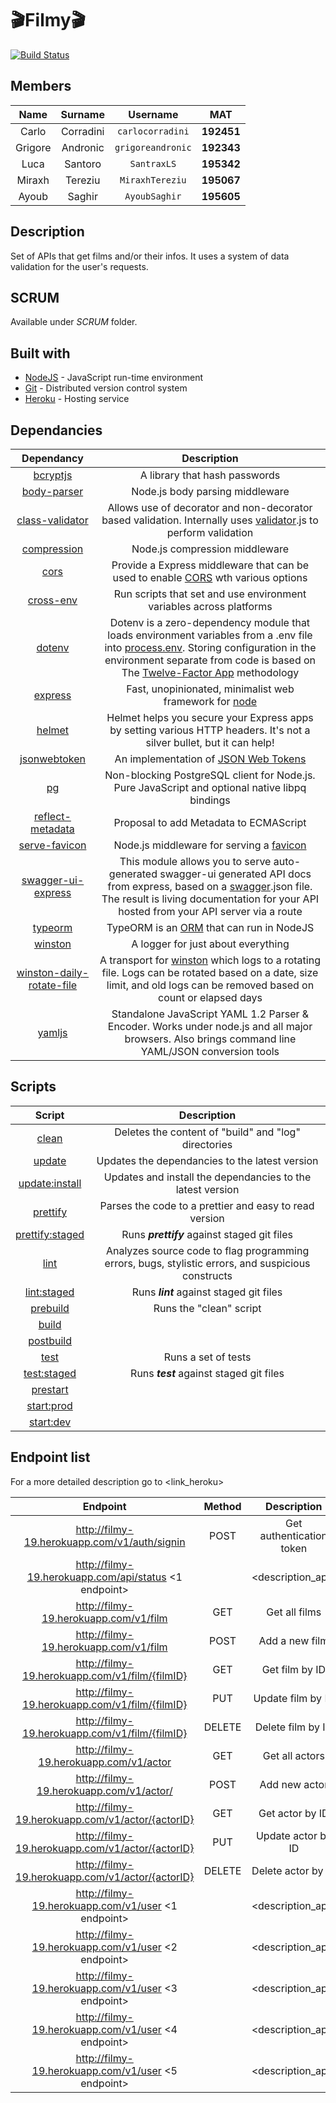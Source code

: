# :clapper:Filmy:clapper:

[![Build Status](https://github.com/carlocorradini/filmy/workflows/build/badge.svg)](https://github.com/carlocorradini/filmy/actions)

## Members

|  Name   |  Surname  |     Username      |    MAT     |
| :-----: | :-------: | :---------------: | :--------: |
|  Carlo  | Corradini | `carlocorradini`  | **192451** |
| Grigore | Andronic  | `grigoreandronic` | **192343** |
|  Luca   |  Santoro  |    `SantraxLS`    | **195342** |
| Miraxh  |  Tereziu  |  `MiraxhTereziu`  | **195067** |
|  Ayoub  |  Saghir   |   `AyoubSaghir`   | **195605** |

## Description

Set of APIs that get films and/or their infos. It uses a system of data validation for the user's requests.

## SCRUM

Available under _SCRUM_ folder.

## Built with

- [NodeJS](https://nodejs.org/it/) - JavaScript run-time environment
- [Git](https://git-scm.com) - Distributed version control system
- [Heroku](https://www.heroku.com/) - Hosting service

## Dependancies

|                                      Dependancy                                      |                                                                                                                                                      Description                                                                                                                                                       |
| :----------------------------------------------------------------------------------: | :--------------------------------------------------------------------------------------------------------------------------------------------------------------------------------------------------------------------------------------------------------------------------------------------------------------------: |
|                  [bcryptjs](https://www.npmjs.com/package/bcryptjs)                  |                                                                                                                                             A library that hash passwords                                                                                                                                              |
|               [body-parser](https://www.npmjs.com/package/body-parser)               |                                                                                                                                            Node.js body parsing middleware                                                                                                                                             |
|           [class-validator](https://www.npmjs.com/package/class-validator)           |                                                                               Allows use of decorator and non-decorator based validation. Internally uses [validator](https://www.npmjs.com/package/validator).js to perform validation                                                                                |
|               [compression](https://www.npmjs.com/package/compression)               |                                                                                                                                             Node.js compression middleware                                                                                                                                             |
|                      [cors](https://www.npmjs.com/package/cors)                      |                                                                                    Provide a Express middleware that can be used to enable [CORS](https://en.wikipedia.org/wiki/Cross-origin_resource_sharing) wth various options                                                                                     |
|                 [cross-env](https://www.npmjs.com/package/cross-env)                 |                                                                                                                          Run scripts that set and use environment variables across platforms                                                                                                                           |
|                    [dotenv](https://www.npmjs.com/package/dotenv)                    | Dotenv is a zero-dependency module that loads environment variables from a .env file into [process.env](https://nodejs.org/docs/latest/api/process.html#process_process_env). Storing configuration in the environment separate from code is based on The [Twelve-Factor App](https://12factor.net/config) methodology |
|                   [express](https://www.npmjs.com/package/express)                   |                                                                                                                    Fast, unopinionated, minimalist web framework for [node](https://nodejs.org/en/)                                                                                                                    |
|                    [helmet](https://www.npmjs.com/package/helmet)                    |                                                                                                 Helmet helps you secure your Express apps by setting various HTTP headers. It's not a silver bullet, but it can help!                                                                                                  |
|              [jsonwebtoken](https://www.npmjs.com/package/jsonwebtoken)              |                                                                                                                      An implementation of [JSON Web Tokens](https://tools.ietf.org/html/rfc7519)                                                                                                                       |
|                        [pg](https://www.npmjs.com/package/pg)                        |                                                                                                             Non-blocking PostgreSQL client for Node.js. Pure JavaScript and optional native libpq bindings                                                                                                             |
|          [reflect-metadata](https://www.npmjs.com/package/reflect-metadata)          |                                                                                                                                         Proposal to add Metadata to ECMAScript                                                                                                                                         |
|             [serve-favicon](https://www.npmjs.com/package/serve-favicon)             |                                                                                                                   Node.js middleware for serving a [favicon](https://en.wikipedia.org/wiki/Favicon)                                                                                                                    |
|        [swagger-ui-express](https://www.npmjs.com/package/swagger-ui-express)        |                                This module allows you to serve auto-generated swagger-ui generated API docs from express, based on a [swagger](https://swagger.io/tools/swagger-ui/).json file. The result is living documentation for your API hosted from your API server via a route                                |
|                   [typeorm](https://www.npmjs.com/package/typeorm)                   |                                                                                                          TypeORM is an [ORM](https://en.wikipedia.org/wiki/Object-relational_mapping) that can run in NodeJS                                                                                                           |
|                   [winston](https://www.npmjs.com/package/winston)                   |                                                                                                                                           A logger for just about everything                                                                                                                                           |
| [winston-daily-rotate-file](https://www.npmjs.com/package/winston-daily-rotate-file) |                                                      A transport for [winston](https://www.npmjs.com/package/winston) which logs to a rotating file. Logs can be rotated based on a date, size limit, and old logs can be removed based on count or elapsed days                                                       |
|                    [yamljs](https://www.npmjs.com/package/yamljs)                    |                                                                                    Standalone JavaScript YAML 1.2 Parser & Encoder. Works under node.js and all major browsers. Also brings command line YAML/JSON conversion tools                                                                                    |

## Scripts

|       Script        |                                            Description                                             |
| :-----------------: | :------------------------------------------------------------------------------------------------: |
|      [clean]()      |                        Deletes the content of "build" and "log" directories                        |
|     [update]()      |                           Updates the dependancies to the latest version                           |
| [update:install]()  |                     Updates and install the dependancies to the latest version                     |
|    [prettify]()     |                       Parses the code to a prettier and easy to read version                       |
| [prettify:staged]() |                            Runs **_prettify_** against staged git files                            |
|      [lint]()       | Analyzes source code to flag programming errors, bugs, stylistic errors, and suspicious constructs |
|   [lint:staged]()   |                              Runs **_lint_** against staged git files                              |
|    [prebuild]()     |                                      Runs the "clean" script                                       |
|      [build]()      |                                                                                                    |
|    [postbuild]()    |                                                                                                    |
|      [test]()       |                                        Runs a set of tests                                         |
|   [test:staged]()   |                              Runs **_test_** against staged git files                              |
|    [prestart]()     |                                                                                                    |
|   [start:prod]()    |                                                                                                    |
|    [start:dev]()    |                                                                                                    |

## Endpoint list

For a more detailed description go to <link_heroku>

|                       Endpoint                        | Method |       Description        |
| :---------------------------------------------------: | :----: | :----------------------: |
|     http://filmy-19.herokuapp.com/v1/auth/signin      |  POST  | Get authentication token |
| http://filmy-19.herokuapp.com/api/status <1 endpoint> |        |    <description_api>     |
|         http://filmy-19.herokuapp.com/v1/film         |  GET   |      Get all films       |
|         http://filmy-19.herokuapp.com/v1/film         |  POST  |      Add a new film      |
|    http://filmy-19.herokuapp.com/v1/film/{filmID}     |  GET   |      Get film by ID      |
|    http://filmy-19.herokuapp.com/v1/film/{filmID}     |  PUT   |    Update film by ID     |
|    http://filmy-19.herokuapp.com/v1/film/{filmID}     | DELETE |    Delete film by ID     |
|        http://filmy-19.herokuapp.com/v1/actor         |  GET   |      Get all actors      |
|        http://filmy-19.herokuapp.com/v1/actor/        |  POST  |      Add new actor       |
|   http://filmy-19.herokuapp.com/v1/actor/{actorID}    |  GET   |     Get actor by ID      |
|   http://filmy-19.herokuapp.com/v1/actor/{actorID}    |  PUT   |    Update actor by ID    |
|   http://filmy-19.herokuapp.com/v1/actor/{actorID}    | DELETE |    Delete actor by ID    |
|  http://filmy-19.herokuapp.com/v1/user <1 endpoint>   |        |    <description_api>     |
|  http://filmy-19.herokuapp.com/v1/user <2 endpoint>   |        |    <description_api>     |
|  http://filmy-19.herokuapp.com/v1/user <3 endpoint>   |        |    <description_api>     |
|  http://filmy-19.herokuapp.com/v1/user <4 endpoint>   |        |    <description_api>     |
|  http://filmy-19.herokuapp.com/v1/user <5 endpoint>   |        |    <description_api>     |

